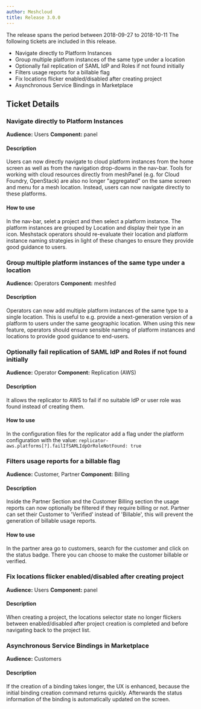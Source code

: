 ```yaml
---
author: Meshcloud
title: Release 3.0.0
---
```


The release spans the period between 2018-09-27 to 2018-10-11
The following tickets are included in this release.
* Navigate directly to Platform Instances
* Group multiple platform instances of the same type under a location
* Optionally fail replication of SAML IdP and Roles if not found initially
* Filters usage reports for a billable flag
* Fix locations flicker enabled/disabled after creating project
* Asynchronous Service Bindings in Marketplace
<!--truncate-->

## Ticket Details
### Navigate directly to Platform Instances
**Audience:** Users **Component:** panel

#### Description
Users can now directly navigate to cloud platform instances from the home screen as well
as from the navigation drop-downs in the nav-bar. Tools for working with cloud resources
directly from meshPanel (e.g. for Cloud Foundry, OpenStack) are also no longer "aggregated"
on the same screen and menu for a mesh location. Instead, users can now navigate directly
to these platforms.

#### How to use
In the nav-bar, selet a project and then select a platform instance. The platform instances
are grouped by Location and display their type in an icon. Meshstack operators should
re-evaluate their location and platform instance naming strategies in light of these changes
to ensure they provide good guidance to users.

### Group multiple platform instances of the same type under a location
**Audience:** Operators **Component:** meshfed

#### Description
Operators can now add multiple platform instances of the same type to a single location.
This is useful to e.g. provide a next-generation version of a platform to users under the same
geographic location. When using this new feature, operators should ensure sensible naming of
platform instances and locations to provide good guidance to end-users.

### Optionally fail replication of SAML IdP and Roles if not found initially
**Audience:** Operator **Component:** Replication (AWS)

#### Description
It allows the replicator to AWS to fail if no suitable IdP or user role was found instead of
creating them.

#### How to use
In the configuration files for the replicator add a flag under the platform configuration with
the value: `replicator-aws.platforms[?].failIfSAMLIdpOrRoleNotFound: true`

### Filters usage reports for a billable flag
**Audience:** Customer, Partner **Component:** Billing

#### Description
Inside the Partner Section and the Customer Billing section the usage reports can now optionally be
filtered if they require billing or not. Partner can set their Customer to 'Verified' instead of 'Billable',
this will prevent the generation of billable usage reports.

#### How to use
In the partner area go to customers, search for the customer and click on the status badge. There you can choose
to make the customer billable or verified.

### Fix locations flicker enabled/disabled after creating project
**Audience:** Users **Component:** panel

#### Description
When creating a project, the locations selector state no longer flickers between enabled/disabled
after project creation is completed and before navigating back to the project list.

### Asynchronous Service Bindings in Marketplace
**Audience:** Customers

#### Description
If the creation of a binding takes longer, the UX is enhanced, because the initial binding creation command returns quickly. Afterwards the status information of the binding is automatically updated on the screen.

